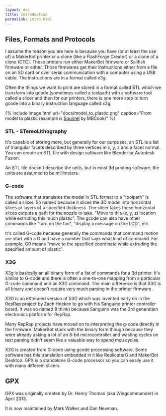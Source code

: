 ```yaml
---
layout: doc
title: Introduction
permalink: intro.html
---
```

## Files, Formats and Protocols
I assume the reason you are here is because you have (or at least the use of) a
MakerBot printer or a clone (like a FlashForge Creator) or a clone of a clone
(CTC). These printers run either MakerBot firmware or Sailfish firmware or
either.  Those firmwares get their instructions either from a file on an SD card
or over serial communication with a computer using a USB cable. The instructions
are in a format called x3g.

Often the things we want to print are stored in a format called STL which we
transform into gcode (sometimes called a toolpath) with a software tool called a
slicer and then for our printers, there is one more step to turn gcode into a
binary instruction language called x3g.

{% include image.html url="docs/model_to_plastic.png" caption="From model to plastic (example is <A href='http://www.thingiverse.com/thing:11705'>Squirrel</A> by MBCook)" %}

### STL - STereoLithography

It's capable of storing more, but generally for our purposes, an STL is a list
of triangular facets described by three vertices in x, y, z and a facet normal.
You can create an STL file with design software like Blender or Autodesk Fusion.

An STL file doesn't describe the units, but in most 3d printing software, the
units are assumed to be millimeters.

### G-code

The software that translates the model in STL format to a "toolpath" is called a
slicer. So named because it slices the 3D model into horizontal slices or layers
of a specified thickness. The slicer takes these horizontal slices outputs a
path for the nozzle to take. "Move to this (x, y, z) location while extruding
this much plastic".  The gcode can also have other commands like "turn on the
fan", "display a message on the LCD", etc.

It's called G-code because generally the commands that command motion are start
with a G and have a number that says what kind of command. For example, G0 means
"move to the specified coordinate while extruding the specified amount of
plastic".

### X3G

X3g is basically an all binary form of a list of commands for a 3d printer. It's
similar to G-code and there is often a one-to-one mapping from a particular
G-code command and an X3G command. The main difference is that X3G is all binary
and doesn't require very much parsing in the printer firmware.

X3G is an eXtended version of S3G which was invented early on in the RepRap
project by Zach Hoeken to go with his Sanguino printer controller board. It was
so named (I think) because Sanguino was the 3rd generation electronics platform
for RepRap.

Many RepRap projects have moved on to interpreting the g-code directly in the
firmware. MakerBot stuck with the binary form though because they were already
asking a lot of an 8-bit microcontroller and wasting cycles on text parsing
didn't seem like a valuable way to spend mcu cycles.

X3G is created from G-code using gcode processing software. Some software has
this translation embedded in it like ReplicatorG and MakerBot Desktop. GPX is a
standalone G-code processor so you can easily use it with many different
slicers.

## GPX

GPX was originally created by Dr. Henry Thomas (aka Wingcommander) in April
2013.

It is now maintained by Mark Walker and Dan Newman.
